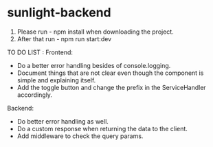 # sunlight-backend

1. Please run - npm install when downloading the project.
2. After that run - npm run start:dev

TO DO LIST : 
Frontend:
  - Do a better error handling besides of console.logging.
  - Document things that are not clear even though the component is simple and explaining itself.
  - Add the toggle button and change the prefix in the ServiceHandler accordingly.


Backend:
- Do better error handling as well.
- Do a custom response when returning the data to the client.
- Add middleware to check the query params.
